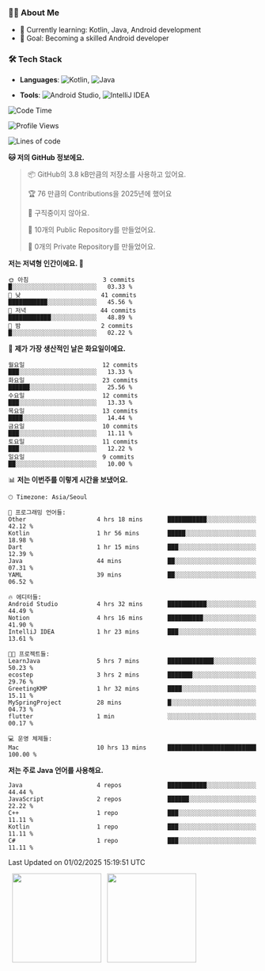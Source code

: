### 👨‍💻 About Me
- 🌱 Currently learning: Kotlin, Java, Android development
- 🎯 Goal: Becoming a skilled Android developer

### 🛠 Tech Stack
- **Languages**: ![Kotlin](https://img.shields.io/badge/Kotlin-0095D5?style=flat-square&logo=kotlin&logoColor=white), 
![Java](https://img.shields.io/badge/Java-007396?style=flat-square&logo=coffeescript&logoColor=white)

- **Tools**:
![Android Studio](https://img.shields.io/badge/Android%20Studio-3DDC84?style=flat-square&logo=android-studio&logoColor=white), 
![IntelliJ IDEA](https://img.shields.io/badge/IntelliJ%20IDEA-000000?style=flat-square&logo=intellij-idea&logoColor=white)

<!--START_SECTION:waka-->
![Code Time](http://img.shields.io/badge/Code%20Time-18%20hrs%2057%20mins-blue)

![Profile Views](http://img.shields.io/badge/Profile%20Views-14-blue)

![Lines of code](https://img.shields.io/badge/%EC%A0%80%EB%8A%94%20%EC%97%AC%ED%83%9C%EA%B9%8C%EC%A7%80%20-54.8%20thousand%20%EC%A4%84%EC%9D%98%20%EC%BD%94%EB%93%9C%EB%A5%BC%20%EC%9E%91%EC%84%B1%ED%96%88%EC%96%B4%EC%9A%94.-blue)

**🐱 저의 GitHub 정보에요.** 

> 📦 GitHub의 3.8 kB만큼의 저장소를 사용하고 있어요. 
 > 
> 🏆 76 만큼의 Contributions을 2025년에 했어요
 > 
> 🚫 구직중이지 않아요.
 > 
> 📜 10개의 Public Repository를 만들었어요. 
 > 
> 🔑 0개의 Private Repository를 만들었어요. 
 > 
**저는 저녁형 인간이에요. 🦉** 

```text
🌞 아침                     3 commits           █░░░░░░░░░░░░░░░░░░░░░░░░   03.33 % 
🌆 낮　                     41 commits          ███████████░░░░░░░░░░░░░░   45.56 % 
🌃 저녁                     44 commits          ████████████░░░░░░░░░░░░░   48.89 % 
🌙 밤　                     2 commits           █░░░░░░░░░░░░░░░░░░░░░░░░   02.22 % 
```
📅 **제가 가장 생산적인 날은 화요일이에요.** 

```text
월요일                      12 commits          ███░░░░░░░░░░░░░░░░░░░░░░   13.33 % 
화요일                      23 commits          ██████░░░░░░░░░░░░░░░░░░░   25.56 % 
수요일                      12 commits          ███░░░░░░░░░░░░░░░░░░░░░░   13.33 % 
목요일                      13 commits          ████░░░░░░░░░░░░░░░░░░░░░   14.44 % 
금요일                      10 commits          ███░░░░░░░░░░░░░░░░░░░░░░   11.11 % 
토요일                      11 commits          ███░░░░░░░░░░░░░░░░░░░░░░   12.22 % 
일요일                      9 commits           ██░░░░░░░░░░░░░░░░░░░░░░░   10.00 % 
```


📊 **저는 이번주를 이렇게 시간을 보냈어요.** 

```text
🕑︎ Timezone: Asia/Seoul

💬 프로그래밍 언어들: 
Other                    4 hrs 18 mins       ███████████░░░░░░░░░░░░░░   42.12 % 
Kotlin                   1 hr 56 mins        █████░░░░░░░░░░░░░░░░░░░░   18.98 % 
Dart                     1 hr 15 mins        ███░░░░░░░░░░░░░░░░░░░░░░   12.39 % 
Java                     44 mins             ██░░░░░░░░░░░░░░░░░░░░░░░   07.31 % 
YAML                     39 mins             ██░░░░░░░░░░░░░░░░░░░░░░░   06.52 % 

🔥 에디터들: 
Android Studio           4 hrs 32 mins       ███████████░░░░░░░░░░░░░░   44.49 % 
Notion                   4 hrs 16 mins       ██████████░░░░░░░░░░░░░░░   41.90 % 
IntelliJ IDEA            1 hr 23 mins        ███░░░░░░░░░░░░░░░░░░░░░░   13.61 % 

🐱‍💻 프로젝트들: 
LearnJava                5 hrs 7 mins        █████████████░░░░░░░░░░░░   50.23 % 
ecostep                  3 hrs 2 mins        ███████░░░░░░░░░░░░░░░░░░   29.76 % 
GreetingKMP              1 hr 32 mins        ████░░░░░░░░░░░░░░░░░░░░░   15.11 % 
MySpringProject          28 mins             █░░░░░░░░░░░░░░░░░░░░░░░░   04.73 % 
flutter                  1 min               ░░░░░░░░░░░░░░░░░░░░░░░░░   00.17 % 

💻 운영 체제들: 
Mac                      10 hrs 13 mins      █████████████████████████   100.00 % 
```

**저는 주로 Java 언어를 사용해요.** 

```text
Java                     4 repos             ███████████░░░░░░░░░░░░░░   44.44 % 
JavaScript               2 repos             ██████░░░░░░░░░░░░░░░░░░░   22.22 % 
C++                      1 repo              ███░░░░░░░░░░░░░░░░░░░░░░   11.11 % 
Kotlin                   1 repo              ███░░░░░░░░░░░░░░░░░░░░░░   11.11 % 
C#                       1 repo              ███░░░░░░░░░░░░░░░░░░░░░░   11.11 % 
```




 Last Updated on 01/02/2025 15:19:51 UTC
<!--END_SECTION:waka-->

<p>
  <img height="180em" src="https://github-readme-stats.vercel.app/api?username=JongHyun070105&show_icons=true&include_all_commits=true&bg_color=0d1117&title_color=ffffff&text_color=c9d1d9&icon_color=79ff97">
  <img height="180em" src="https://github-readme-stats.vercel.app/api/top-langs/?username=JongHyun070105&layout=compact&langs_count=4&bg_color=0d1117&title_color=ffffff&text_color=c9d1d9&hide=php&hide_repo=EcoStep,mimir,git-session">
</p>
